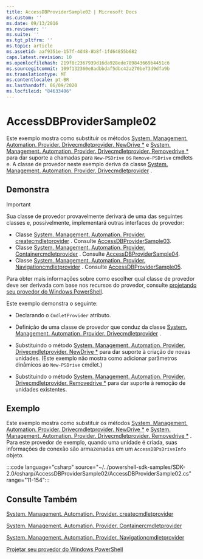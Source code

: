```yaml
---
title: AccessDBProviderSample02 | Microsoft Docs
ms.custom: ''
ms.date: 09/13/2016
ms.reviewer: ''
ms.suite: ''
ms.tgt_pltfrm: ''
ms.topic: article
ms.assetid: aaf9351e-157f-4d48-8b8f-1fd64855b682
caps.latest.revision: 10
ms.openlocfilehash: 219f8c2367939d16da928ede789843669b4451c6
ms.sourcegitcommit: 109f132360e8adbbdaf5dbc42a270be73d9dfa9b
ms.translationtype: MT
ms.contentlocale: pt-BR
ms.lasthandoff: 06/09/2020
ms.locfileid: "84633406"
---
```

# <a name="accessdbprovidersample02"></a>AccessDBProviderSample02

Este exemplo mostra como substituir os métodos [System. Management. Automation. Provider. Drivecmdletprovider. NewDrive *](/dotnet/api/System.Management.Automation.Provider.DriveCmdletProvider.NewDrive) e [System. Management. Automation. Provider. Drivecmdletprovider. Removedrive *](/dotnet/api/System.Management.Automation.Provider.DriveCmdletProvider.RemoveDrive) para dar suporte a chamadas para `New-PSDrive` os `Remove-PSDrive` cmdlets e. A classe de provedor neste exemplo deriva da classe [System. Management. Automation. Provider. Drivecmdletprovider](/dotnet/api/System.Management.Automation.Provider.DriveCmdletProvider) .

## <a name="demonstrates"></a>Demonstra

> [!IMPORTANT]
> Sua classe de provedor provavelmente derivará de uma das seguintes classes e, possivelmente, implementará outras interfaces de provedor:
>
> - Classe [System. Management. Automation. Provider. createcmdletprovider](/dotnet/api/System.Management.Automation.Provider.ItemCmdletProvider) . Consulte [AccessDBProviderSample03](./accessdbprovidersample03.md).
> - Classe [System. Management. Automation. Provider. Containercmdletprovider](/dotnet/api/System.Management.Automation.Provider.ContainerCmdletProvider) . Consulte [AccessDBProviderSample04](./accessdbprovidersample04.md).
> - Classe [System. Management. Automation. Provider. Navigationcmdletprovider](/dotnet/api/System.Management.Automation.Provider.NavigationCmdletProvider) . Consulte [AccessDBProviderSample05](./accessdbprovidersample05.md).
>
> Para obter mais informações sobre como escolher qual classe de provedor deve ser derivada com base nos recursos do provedor, consulte [projetando seu provedor do Windows PowerShell](./provider-types.md).

Este exemplo demonstra o seguinte:

- Declarando o `CmdletProvider` atributo.

- Definição de uma classe de provedor que conduz da classe [System. Management. Automation. Provider. Drivecmdletprovider](/dotnet/api/System.Management.Automation.Provider.DriveCmdletProvider) .

- Substituindo o método [System. Management. Automation. Provider. Drivecmdletprovider. NewDrive *](/dotnet/api/System.Management.Automation.Provider.DriveCmdletProvider.NewDrive) para dar suporte à criação de novas unidades. (Este exemplo não mostra como adicionar parâmetros dinâmicos ao `New-PSDrive` cmdlet.)

- Substituindo o método [System. Management. Automation. Provider. Drivecmdletprovider. Removedrive *](/dotnet/api/System.Management.Automation.Provider.DriveCmdletProvider.RemoveDrive) para dar suporte à remoção de unidades existentes.

## <a name="example"></a>Exemplo

Este exemplo mostra como substituir os métodos [System. Management. Automation. Provider. Drivecmdletprovider. NewDrive *](/dotnet/api/System.Management.Automation.Provider.DriveCmdletProvider.NewDrive) e [System. Management. Automation. Provider. Drivecmdletprovider. Removedrive *](/dotnet/api/System.Management.Automation.Provider.DriveCmdletProvider.RemoveDrive) . Para este provedor de exemplo, quando uma unidade é criada, suas informações de conexão são armazenadas em um `AccessDBPsDriveInfo` objeto.

:::code language="csharp" source="~/../powershell-sdk-samples/SDK-2.0/csharp/AccessDBProviderSample02/AccessDBProviderSample02.cs" range="11-154":::

## <a name="see-also"></a>Consulte Também

[System. Management. Automation. Provider. createcmdletprovider](/dotnet/api/System.Management.Automation.Provider.ItemCmdletProvider)

[System. Management. Automation. Provider. Containercmdletprovider](/dotnet/api/System.Management.Automation.Provider.ContainerCmdletProvider)

[System. Management. Automation. Provider. Navigationcmdletprovider](/dotnet/api/System.Management.Automation.Provider.NavigationCmdletProvider)

[Projetar seu provedor do Windows PowerShell](./provider-types.md)
